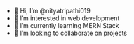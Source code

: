 - 👋 Hi, I’m @nityatripathi019
- 👀 I’m interested in web development
- 🌱 I’m currently learning MERN Stack
- 💞️ I’m looking to collaborate on  projects
  
  
  

<!---
nityatripathi019/nityatripathi019 is a ✨ special ✨ repository because its `README.md` (this file) appears on your GitHub profile.
You can click the Preview link to take a look at your changes.
--->
